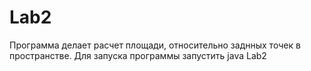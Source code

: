 # Lab2
Программа делает расчет площади, относительно заднных точек в пространстве.
Для запуска программы запустить java Lab2
